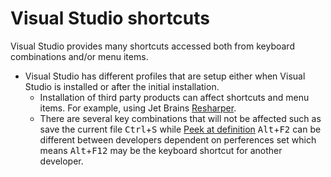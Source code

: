 # Visual Studio shortcuts
Visual Studio provides many shortcuts accessed both from keyboard combinations and/or menu items.

* Visual Studio has different profiles that are setup either when Visual Studio is installed or after the initial installation.
  * Installation of third party products can affect shortcuts and menu items. For example, using Jet Brains [Resharper](https://www.jetbrains.com/dotnet/?gclid=CjwKCAiAqOriBRAfEiwAEb9oXaBp4XBMON9HbyjtQ7rSXqDplW0cDW9HBqTVxl0Y16jFOg8GJ9XeeRoCS3EQAvD_BwE&gclsrc=aw.ds). 
  * There are several key combinations that will not be affected such as save the current file <kbd>Ctrl</kbd>+<kbd>S</kbd> while [Peek at definition](https://docs.microsoft.com/en-us/visualstudio/ide/how-to-view-and-edit-code-by-using-peek-definition-alt-plus-f12?view=vs-2017) <kbd>Alt</kbd>+<kbd>F2</kbd> can be different between developers dependent on perferences set which means <kbd>Alt</kbd>+<kbd>F12</kbd> may be the keyboard shortcut for another developer.

